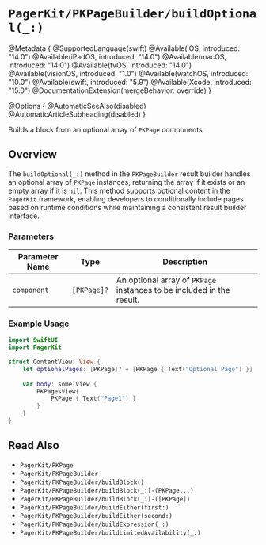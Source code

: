 # ``PagerKit/PKPageBuilder/buildOptional(_:)``

@Metadata {
    @SupportedLanguage(swift)
    @Available(iOS, introduced: "14.0")
    @Available(iPadOS, introduced: "14.0")
    @Available(macOS, introduced: "14.0")
    @Available(tvOS, introduced: "14.0")
    @Available(visionOS, introduced: "1.0")
    @Available(watchOS, introduced: "10.0")
    @Available(swift, introduced: "5.9")
    @Available(Xcode, introduced: "15.0")
    @DocumentationExtension(mergeBehavior: override)
}

@Options {
    @AutomaticSeeAlso(disabled)
    @AutomaticArticleSubheading(disabled)
}

Builds a block from an optional array of ``PKPage`` components.

## Overview

The `buildOptional(_:)` method in the ``PKPageBuilder`` result builder handles an optional array of ``PKPage`` instances, returning the array if it exists or an empty array if it is `nil`. This method supports optional content in the `PagerKit` framework, enabling developers to conditionally include pages based on runtime conditions while maintaining a consistent result builder interface.

### Parameters
| Parameter Name | Type | Description |
|----------------|------|-------------|
| `component` | `[PKPage]?` | An optional array of ``PKPage`` instances to be included in the result. |

### Example Usage
```swift
import SwiftUI
import PagerKit

struct ContentView: View {
    let optionalPages: [PKPage]? = [PKPage { Text("Optional Page") }]
    
    var body: some View {
        PKPagesView{
            PKPage { Text("Page1") }
        }
    }
}
```

## Read Also
- ``PagerKit/PKPage``
- ``PagerKit/PKPageBuilder``
- ``PagerKit/PKPageBuilder/buildBlock()``
- ``PagerKit/PKPageBuilder/buildBlock(_:)-(PKPage...)``
- ``PagerKit/PKPageBuilder/buildBlock(_:)-([PKPage])``
- ``PagerKit/PKPageBuilder/buildEither(first:)``
- ``PagerKit/PKPageBuilder/buildEither(second:)``
- ``PagerKit/PKPageBuilder/buildExpression(_:)``
- ``PagerKit/PKPageBuilder/buildLimitedAvailability(_:)``
